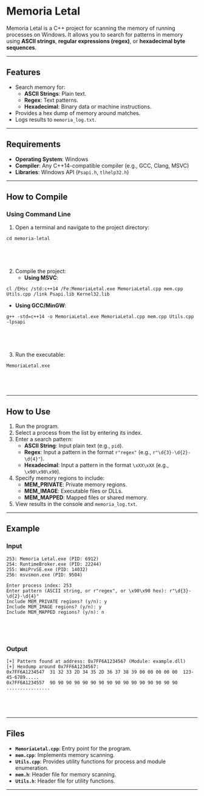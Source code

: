 # **Memoria Letal**

Memoria Letal is a C++ project for scanning the memory of running processes on Windows. It allows you to search for patterns in memory using **ASCII strings**, **regular expressions (regex)**, or **hexadecimal byte sequences**.

---

## **Features**
- Search memory for:
  - **ASCII Strings**: Plain text.
  - **Regex**: Text patterns.
  - **Hexadecimal**: Binary data or machine instructions.
- Provides a hex dump of memory around matches.
- Logs results to `memoria_log.txt`.

---

## **Requirements**
- **Operating System**: Windows
- **Compiler**: Any C++14-compatible compiler (e.g., GCC, Clang, MSVC)
- **Libraries**: Windows API (`Psapi.h`, `tlhelp32.h`)

---

## **How to Compile**
### **Using Command Line**
1. Open a terminal and navigate to the project directory:
   



```shell
cd memoria-letal
   




```
2. Compile the project:
    - **Using MSVC**:
      




```shell
cl /EHsc /std:c++14 /Fe:MemoriaLetal.exe MemoriaLetal.cpp mem.cpp Utils.cpp /link Psapi.lib Kernel32.lib
```       




  - **Using GCC/MinGW**:
      




```shell
g++ -std=c++14 -o MemoriaLetal.exe MemoriaLetal.cpp mem.cpp Utils.cpp -lpsapi
       




```
3. Run the executable:
   




```shell
MemoriaLetal.exe
   




```

---

## **How to Use**
1. Run the program.
2. Select a process from the list by entering its index.
3. Enter a search pattern:
   - **ASCII String**: Input plain text (e.g., `pid`).
   - **Regex**: Input a pattern in the format `r"regex"` (e.g., `r"\d{3}-\d{2}-\d{4}"`).
   - **Hexadecimal**: Input a pattern in the format `\xXX\xXX` (e.g., `\x90\x90\x90`).
4. Specify memory regions to include:
   - **MEM_PRIVATE**: Private memory regions.
   - **MEM_IMAGE**: Executable files or DLLs.
   - **MEM_MAPPED**: Mapped files or shared memory.
5. View results in the console and `memoria_log.txt`.

---

## **Example**
### **Input**




```plaintext
253: Memoria Letal.exe (PID: 6912)
254: RuntimeBroker.exe (PID: 22244)
255: WmiPrvSE.exe (PID: 14032)
256: msvsmon.exe (PID: 9504)

Enter process index: 253
Enter pattern (ASCII string, or r"regex", or \x90\x90 hex): r"\d{3}-\d{2}-\d{4}"
Include MEM_PRIVATE regions? (y/n): y
Include MEM_IMAGE regions? (y/n): y
Include MEM_MAPPED regions? (y/n): n
    




```
### **Output**




```plaintext
[+] Pattern found at address: 0x7FF6A1234567 (Module: example.dll)
[+] Hexdump around 0x7FF6A1234567:
0x7FF6A1234547  31 32 33 2D 34 35 2D 36 37 38 39 00 00 00 00 00  123-45-6789.....
0x7FF6A1234557  90 90 90 90 90 90 90 90 90 90 90 90 90 90 90 90  ................





```

---

## **Files**
- **`MemoriaLetal.cpp`**: Entry point for the program.
- **`mem.cpp`**: Implements memory scanning.
- **`Utils.cpp`**: Provides utility functions for process and module enumeration.
- **`mem.h`**: Header file for memory scanning.
- **`Utils.h`**: Header file for utility functions.

---
